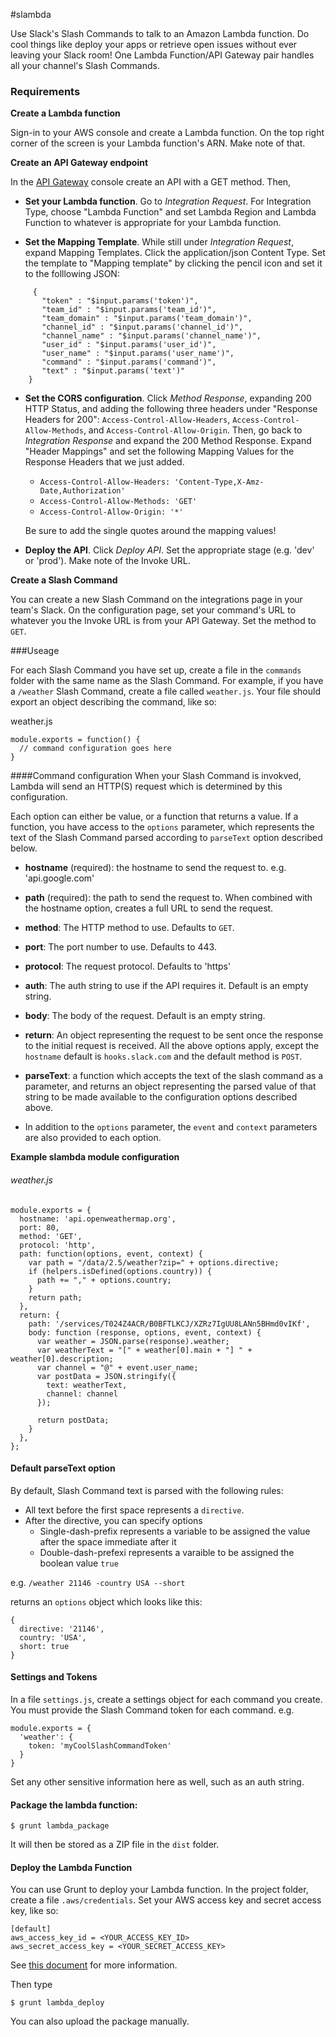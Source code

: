 #slambda

Use Slack's Slash Commands to talk to an Amazon Lambda function. Do cool things like deploy
your apps or retrieve open issues without ever leaving your Slack room! One
Lambda Function/API Gateway pair handles all your channel's Slash Commands.

### Requirements
**Create a Lambda function**

Sign-in to your AWS console and create a Lambda function.
On the top right corner of the screen is your Lambda function's ARN. Make note of that.
   
**Create an API Gateway endpoint**

In the [API Gateway](https://aws.amazon.com/api-gateway/) console create an API with a GET method. Then,
   
* **Set your Lambda function**. Go to *Integration Request*. For Integration Type,
  choose "Lambda Function" and set Lambda Region and Lambda Function to whatever is
  appropriate for your Lambda function.
     
* **Set the Mapping Template**. While still under *Integration Request*, expand
  Mapping Templates. Click the application/json Content Type. Set the template
  to "Mapping template" by clicking the pencil icon and set it to the folllowing JSON:
     
```
     {
       "token" : "$input.params('token')",
       "team_id" : "$input.params('team_id')",
       "team_domain" : "$input.params('team_domain')",
       "channel_id" : "$input.params('channel_id')",
       "channel_name" : "$input.params('channel_name')",
       "user_id" : "$input.params('user_id')",
       "user_name" : "$input.params('user_name')",
       "command" : "$input.params('command')",
       "text" : "$input.params('text')"
    }
```
   
* **Set the CORS configuration**. Click *Method Response*, expanding 200 HTTP Status,
  and adding the following three headers under "Response Headers for 200": `Access-Control-Allow-Headers`,
  `Access-Control-Allow-Methods`, and `Access-Control-Allow-Origin`. Then, go back to
  *Integration Response* and expand the 200 Method Response. Expand "Header Mappings"
  and set the following Mapping Values for the Response Headers that we just added.
     
     * `Access-Control-Allow-Headers: 'Content-Type,X-Amz-Date,Authorization'`
     * `Access-Control-Allow-Methods: 'GET'`
     * `Access-Control-Allow-Origin: '*'`
     
     Be sure to add the single quotes around the mapping values!
     
* **Deploy the API**. Click *Deploy API*. Set the appropriate stage (e.g. 'dev' or 'prod').
Make note of the Invoke URL.

**Create a Slash Command**

You can create a new Slash Command on the integrations page in your
team's Slack. On the configuration page, set your command's URL to whatever you the Invoke
URL is from your API Gateway. Set the method to `GET`.


###Useage

For each Slash Command you have set up, create a file in the `commands` folder with the same
name as the Slash Command. For example, if you have a `/weather` Slash Command, create a file
called `weather.js`. Your file should export an object describing the command, like so:

weather.js
```
module.exports = function() {
  // command configuration goes here
}
```

####Command configuration
When your Slash Command is invokved, Lambda will send an HTTP(S) request which is determined by this
configuration.
  
Each option can either be value, or a function that returns a value. If a function, you have access
to the `options` parameter, which represents the text of the Slash Command parsed according to
`parseText` option described below.

* **hostname** (required): the hostname to send the request to. e.g. 'api.google.com'
* **path** (required): the path to send the request to. When combined with the hostname option,
                       creates a full URL to send the request.
* **method**: The HTTP method to use. Defaults to `GET`.
* **port**: The port number to use. Defaults to 443.
* **protocol**: The request protocol. Defaults to 'https'
* **auth**: The auth string to use if the API requires it. Default is an empty string.
* **body**: The body of the request. Default is an empty string.
* **return**: An object representing the request to be sent once the response to the initial request
              is received. All the above options apply, except the `hostname` default is `hooks.slack.com`
              and the default method is `POST`.
* **parseText**: a function which accepts the text of the slash command as a parameter, and returns
                 an object representing the parsed value of that string to be made available to the
                 configuration options described above.
                 
* In addition to the `options` parameter, the `event` and `context` parameters are also provided to each option.

**Example slambda module configuration**
###### weather.js
```
module.exports = {
  hostname: 'api.openweathermap.org',
  port: 80,
  method: 'GET',
  protocol: 'http',
  path: function(options, event, context) {
    var path = "/data/2.5/weather?zip=" + options.directive;
    if (helpers.isDefined(options.country)) {
      path += "," + options.country;
	}
    return path;
  },
  return: {
    path: '/services/T024Z4ACR/B0BFTLKCJ/XZRz7IgUU8LANn5BHmd0vIKf',
	body: function (response, options, event, context) {
      var weather = JSON.parse(response).weather;
      var weatherText = "[" + weather[0].main + "] " + weather[0].description;
      var channel = "@" + event.user_name;
      var postData = JSON.stringify({
        text: weatherText,
        channel: channel
      });

      return postData;
	}
  },
};
```

#### Default parseText option
By default, Slash Command text is parsed with the following rules:
* All text before the first space represents a `directive`.
* After the directive, you can specify options
  * Single-dash-prefix represents a variable to be assigned the value after the space immediate after it
  * Double-dash-prefexi represents a varaible to be assigned the boolean value `true`
  
e.g.
`/weather 21146 -country USA --short`

returns an `options` object which looks like this:
```
{
  directive: '21146',
  country: 'USA',
  short: true
}
```

#### Settings and Tokens

In a file `settings.js`, create a settings object for each command you create. You must provide
the Slash Command token for each command. e.g.

```
module.exports = {
  'weather': {
    token: 'myCoolSlashCommandToken'
  }
}
```

Set any other sensitive information here as well, such as an auth string.

#### Package the lambda function:

`$ grunt lambda_package`

It will then be stored as a ZIP file in the `dist` folder.

#### Deploy the Lambda Function
You can use Grunt to deploy your Lambda function. In the project folder,
create a file `.aws/credentials`. Set your AWS access key
and secret access key, like so:
   
```
[default]
aws_access_key_id = <YOUR_ACCESS_KEY_ID>
aws_secret_access_key = <YOUR_SECRET_ACCESS_KEY>
```
   
See [this document](http://docs.aws.amazon.com/AWSJavaScriptSDK/guide/node-configuring.html) for more information.

Then type

`$ grunt lambda_deploy`

You can also upload the package manually.
